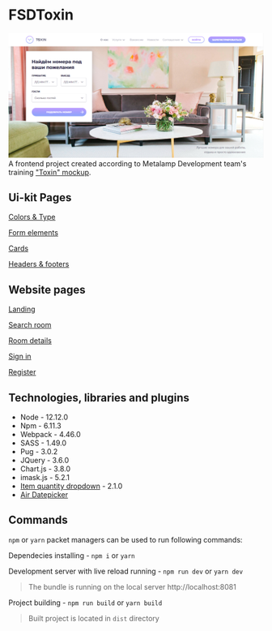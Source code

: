 # FSDToxin

![Toxin hotel website](https://github.com/phmv/FSDToxin/blob/master/src/assets/img/ProjectPreview.png "Toxin hotel website") A frontend project created according to Metalamp Development team's training ["Toxin" mockup](<https://www.figma.com/file/MumYcKVk9RkKZEG6dR5E3A/MetaLamp-(former-FSD)-frontend-education-program.-The-2nd-task?node-id=0%3A1>).

## Ui-kit Pages

[Colors & Type](https://phmv.github.io/FSDToxin/colors-and-type.html)

[Form elements](https://phmv.github.io/FSDToxin/form-elements.html)

[Cards](https://phmv.github.io/FSDToxin/cards.html)

[Headers & footers](https://phmv.github.io/FSDToxin/headers-and-footers.html)

## Website pages

[Landing](https://phmv.github.io/FSDToxin/index.html)

[Search room](https://phmv.github.io/FSDToxin/search-room.html)

[Room details](https://phmv.github.io/FSDToxin/room-details.html)

[Sign in](https://phmv.github.io/FSDToxin/sign-in.html)

[Register](https://phmv.github.io/FSDToxin/registration.html)

## Technologies, libraries and plugins

- Node - 12.12.0
- Npm - 6.11.3
- Webpack - 4.46.0
- SASS - 1.49.0
- Pug - 3.0.2
- JQuery - 3.6.0
- Chart.js - 3.8.0
- imask.js - 5.2.1
- [Item quantity dropdown](https://www.npmjs.com/package/item-quantity-dropdown) - 2.1.0
- [Air Datepicker](http://t1m0n.name/air-datepicker/docs/)

## Commands

`npm` or `yarn` packet managers can be used to run following commands:

Dependecies installing - `npm i` or `yarn`

Development server with live reload running - `npm run dev` or `yarn dev`

> The bundle is running on the local server http://localhost:8081

Project building - `npm run build` or `yarn build`

> Built project is located in `dist` directory
